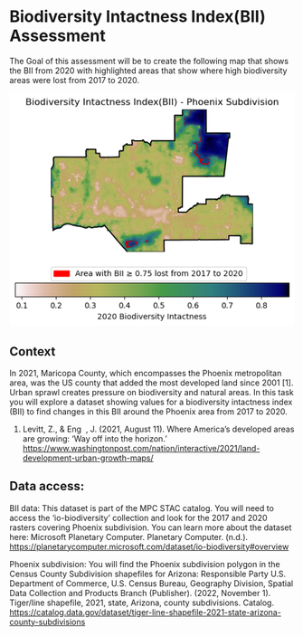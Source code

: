 # Biodiversity Intactness Index(BII) Assessment
The Goal of this assessment will be to create the following map that shows the BII from 2020 with highlighted areas that show where high biodiversity areas were lost from 2017 to 2020.

![BII_map](images/BII_map.png)

## Context
In 2021, Maricopa County, which encompasses the Phoenix metropolitan area, was the US county that added the most developed land since 2001 [1]. Urban sprawl creates pressure on biodiversity and natural areas. In this task you will explore a dataset showing values for a biodiversity intactness index (BII) to find changes in this BII around the Phoenix area from 2017 to 2020. 

1. Levitt, Z., &amp; Eng&nbsp; , J. (2021, August 11). Where America’s developed areas are growing: ‘Way off into the horizon.’ https://www.washingtonpost.com/nation/interactive/2021/land-development-urban-growth-maps/ 

## Data access:
BII data: This dataset is part of the MPC STAC catalog. You will need to access the ‘io-biodiversity’ collection and look for the 2017 and 2020 rasters covering Phoenix subdivision. You can learn more about the dataset here: Microsoft Planetary Computer. Planetary Computer. (n.d.). https://planetarycomputer.microsoft.com/dataset/io-biodiversity#overview 

Phoenix subdivision: You will find the Phoenix subdivision polygon in the Census County Subdivision shapefiles for Arizona: Responsible Party U.S. Department of Commerce, U.S. Census Bureau, Geography Division, Spatial Data Collection and Products Branch (Publisher). (2022, November 1). Tiger/line shapefile, 2021, state, Arizona, county subdivisions. Catalog. https://catalog.data.gov/dataset/tiger-line-shapefile-2021-state-arizona-county-subdivisions 




[def]: attachment:BII_map.png